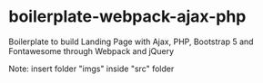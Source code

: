 # boilerplate-webpack-ajax-php
Boilerplate to build Landing Page with Ajax, PHP, Bootstrap 5 and Fontawesome through Webpack and jQuery

Note: insert folder "imgs" inside "src" folder

